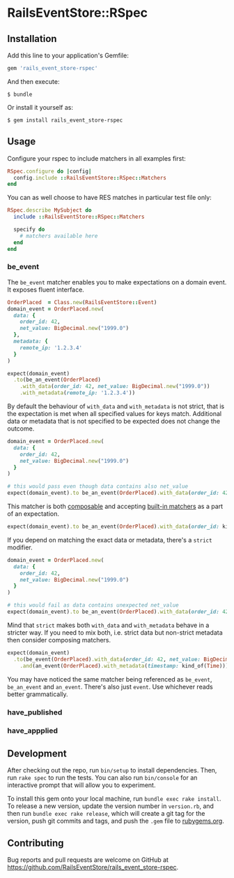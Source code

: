 # RailsEventStore::RSpec

## Installation

Add this line to your application's Gemfile:

```ruby
gem 'rails_event_store-rspec'
```

And then execute:

    $ bundle

Or install it yourself as:

    $ gem install rails_event_store-rspec

## Usage

Configure your rspec to include matchers in all examples first:

```ruby
RSpec.configure do |config|
  config.include ::RailsEventStore::RSpec::Matchers
end
```

You can as well choose to have RES matches in particular test file only:

```ruby
RSpec.describe MySubject do
  include ::RailsEventStore::RSpec::Matchers

  specify do
    # matchers available here
  end
end
```

### be_event

The `be_event` matcher enables you to make expectations on a domain event. It exposes fluent interface.

```ruby
OrderPlaced  = Class.new(RailsEventStore::Event)
domain_event = OrderPlaced.new(
  data: {
    order_id: 42,
    net_value: BigDecimal.new("1999.0")
  },
  metadata: {
    remote_ip: '1.2.3.4'
  }
)

expect(domain_event)
  .to(be_an_event(OrderPlaced)
    .with_data(order_id: 42, net_value: BigDecimal.new("1999.0"))
    .with_metadata(remote_ip: '1.2.3.4'))
```

By default the behaviour of `with_data` and `with_metadata` is not strict, that is the expectation is met when all specified values for keys match. Additional data or metadata that is not specified to be expected does not change the outcome.

```ruby
domain_event = OrderPlaced.new(
  data: {
    order_id: 42,
    net_value: BigDecimal.new("1999.0")
  }
)

# this would pass even though data contains also net_value
expect(domain_event).to be_an_event(OrderPlaced).with_data(order_id: 42)
```

This matcher is both [composable](http://rspec.info/blog/2014/01/new-in-rspec-3-composable-matchers/) and accepting [built-in matchers](https://relishapp.com/rspec/rspec-expectations/v/3-6/docs/built-in-matchers) as a part of an expectation.

```ruby
expect(domain_event).to be_an_event(OrderPlaced).with_data(order_id: kind_of(Integer))

```

If you depend on matching the exact data or metadata, there's a `strict` modifier.

```ruby
domain_event = OrderPlaced.new(
  data: {
    order_id: 42,
    net_value: BigDecimal.new("1999.0")
  }
)

# this would fail as data contains unexpected net_value
expect(domain_event).to be_an_event(OrderPlaced).with_data(order_id: 42).strict
```

Mind that `strict` makes both `with_data` and `with_metadata` behave in a stricter way. If you need to mix both, i.e. strict data but non-strict metadata then consider composing matchers.

```ruby
expect(domain_event)
  .to(be_event(OrderPlaced).with_data(order_id: 42, net_value: BigDecimal.new("1999.0")).strict
    .and(an_event(OrderPlaced).with_metadata(timestamp: kind_of(Time)))
```

You may have noticed the same matcher being referenced as `be_event`, `be_an_event` and `an_event`. There's also just `event`. Use whichever reads better grammatically. 

### have_published

### have_appplied

## Development

After checking out the repo, run `bin/setup` to install dependencies. Then, run `rake spec` to run the tests. You can also run `bin/console` for an interactive prompt that will allow you to experiment.

To install this gem onto your local machine, run `bundle exec rake install`. To release a new version, update the version number in `version.rb`, and then run `bundle exec rake release`, which will create a git tag for the version, push git commits and tags, and push the `.gem` file to [rubygems.org](https://rubygems.org).

## Contributing

Bug reports and pull requests are welcome on GitHub at https://github.com/RailsEventStore/rails_event_store-rspec.

